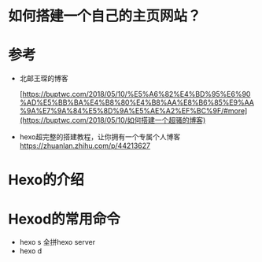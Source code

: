 # 如何搭建一个自己的主页网站？





# 参考

- 北邮王琛的博客

  [https://buptwc.com/2018/05/10/%E5%A6%82%E4%BD%95%E6%90%AD%E5%BB%BA%E4%B8%80%E4%B8%AA%E8%B6%85%E9%AA%9A%E7%9A%84%E5%8D%9A%E5%AE%A2%EF%BC%9F/#more](https://buptwc.com/2018/05/10/如何搭建一个超骚的博客)

- hexo超完整的搭建教程，让你拥有一个专属个人博客
  https://zhuanlan.zhihu.com/p/44213627



# Hexo的介绍

# Hexod的常用命令
- hexo s
  全拼hexo server
- hexo d

